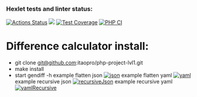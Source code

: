 ### Hexlet tests and linter status:
[![Actions Status](https://github.com/itaopro/php-project-lvl2/workflows/hexlet-check/badge.svg)](https://github.com/itaopro/php-project-lvl2/actions)
<a href="https://codeclimate.com/github/itaopro/php-project-lvl2/maintainability"><img src="https://api.codeclimate.com/v1/badges/4d8fc888d8438a2835d5/maintainability" /></a>
[![Test Coverage](https://api.codeclimate.com/v1/badges/a99a88d28ad37a79dbf6/test_coverage)](https://codeclimate.com/github/itaopro/php-project-lvl2/code)
[![PHP CI](https://github.com/itaopro/php-project-lvl2/actions/workflows/main.yml/badge.svg)](https://github.com/itaopro/php-project-lvl2/actions/workflows/main.yml)
# Difference calculator install:
 - git clone git@github.com:itaopro/php-project-lvl1.git
 - make install
 - start gendiff -h
example flatten json
[![json](https://asciinema.org/a/MgnGRyUDuZKbO9njhfNBPE9o1.svg)](https://asciinema.org/a/MgnGRyUDuZKbO9njhfNBPE9o1)
example flatten yaml
[![yaml](https://asciinema.org/a/o4hfspGETIQjUDn6YG7vjGYnZ.svg)](https://asciinema.org/a/o4hfspGETIQjUDn6YG7vjGYnZ)
example recursive json
[![recursiveJson](https://asciinema.org/a/QNC8OiV3uPjT8PRMerUsKmlwG.svg)](https://asciinema.org/a/QNC8OiV3uPjT8PRMerUsKmlwG)
example recursive yaml
[![yamlRecursive](https://asciinema.org/a/TXNOqDptDt3o5ExmJgnvjExaS.svg)](https://asciinema.org/a/TXNOqDptDt3o5ExmJgnvjExaS)


